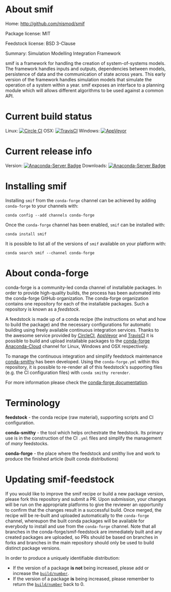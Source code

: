 About smif
==========

Home: http://github.com/nismod/smif

Package license: MIT

Feedstock license: BSD 3-Clause

Summary: Simulation Modelling Integration Framework

smif is a framework for handling the creation of system-of-systems models.
The framework handles inputs and outputs, dependencies between models,
persistence of data and the communication of state across years. This early
version of the framework handles simulation models that simulate the
operation of a system within a year. smif exposes an interface to a planning
module which will allows different algorithms to be used against a common
API.


Current build status
====================

Linux: [![Circle CI](https://circleci.com/gh/conda-forge/smif-feedstock.svg?style=shield)](https://circleci.com/gh/conda-forge/smif-feedstock)
OSX: [![TravisCI](https://travis-ci.org/conda-forge/smif-feedstock.svg?branch=master)](https://travis-ci.org/conda-forge/smif-feedstock)
Windows: [![AppVeyor](https://ci.appveyor.com/api/projects/status/github/conda-forge/smif-feedstock?svg=True)](https://ci.appveyor.com/project/conda-forge/smif-feedstock/branch/master)

Current release info
====================
Version: [![Anaconda-Server Badge](https://anaconda.org/conda-forge/smif/badges/version.svg)](https://anaconda.org/conda-forge/smif)
Downloads: [![Anaconda-Server Badge](https://anaconda.org/conda-forge/smif/badges/downloads.svg)](https://anaconda.org/conda-forge/smif)

Installing smif
===============

Installing `smif` from the `conda-forge` channel can be achieved by adding `conda-forge` to your channels with:

```
conda config --add channels conda-forge
```

Once the `conda-forge` channel has been enabled, `smif` can be installed with:

```
conda install smif
```

It is possible to list all of the versions of `smif` available on your platform with:

```
conda search smif --channel conda-forge
```


About conda-forge
=================

conda-forge is a community-led conda channel of installable packages.
In order to provide high-quality builds, the process has been automated into the
conda-forge GitHub organization. The conda-forge organization contains one repository
for each of the installable packages. Such a repository is known as a *feedstock*.

A feedstock is made up of a conda recipe (the instructions on what and how to build
the package) and the necessary configurations for automatic building using freely
available continuous integration services. Thanks to the awesome service provided by
[CircleCI](https://circleci.com/), [AppVeyor](http://www.appveyor.com/)
and [TravisCI](https://travis-ci.org/) it is possible to build and upload installable
packages to the [conda-forge](https://anaconda.org/conda-forge)
[Anaconda-Cloud](http://docs.anaconda.org/) channel for Linux, Windows and OSX respectively.

To manage the continuous integration and simplify feedstock maintenance
[conda-smithy](http://github.com/conda-forge/conda-smithy) has been developed.
Using the ``conda-forge.yml`` within this repository, it is possible to re-render all of
this feedstock's supporting files (e.g. the CI configuration files) with ``conda smithy rerender``.

For more information please check the [conda-forge documentation](https://conda-forge.org/docs/).

Terminology
===========

**feedstock** - the conda recipe (raw material), supporting scripts and CI configuration.

**conda-smithy** - the tool which helps orchestrate the feedstock.
                   Its primary use is in the construction of the CI ``.yml`` files
                   and simplify the management of *many* feedstocks.

**conda-forge** - the place where the feedstock and smithy live and work to
                  produce the finished article (built conda distributions)


Updating smif-feedstock
=======================

If you would like to improve the smif recipe or build a new
package version, please fork this repository and submit a PR. Upon submission,
your changes will be run on the appropriate platforms to give the reviewer an
opportunity to confirm that the changes result in a successful build. Once
merged, the recipe will be re-built and uploaded automatically to the
`conda-forge` channel, whereupon the built conda packages will be available for
everybody to install and use from the `conda-forge` channel.
Note that all branches in the conda-forge/smif-feedstock are
immediately built and any created packages are uploaded, so PRs should be based
on branches in forks and branches in the main repository should only be used to
build distinct package versions.

In order to produce a uniquely identifiable distribution:
 * If the version of a package **is not** being increased, please add or increase
   the [``build/number``](http://conda.pydata.org/docs/building/meta-yaml.html#build-number-and-string).
 * If the version of a package **is** being increased, please remember to return
   the [``build/number``](http://conda.pydata.org/docs/building/meta-yaml.html#build-number-and-string)
   back to 0.